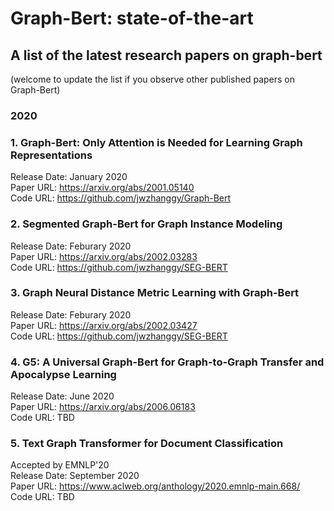 # Graph-Bert: state-of-the-art
## A list of the latest research papers on graph-bert<br>
(welcome to update the list if you observe other published papers on Graph-Bert)

### 2020
### 1. Graph-Bert: Only Attention is Needed for Learning Graph Representations
Release Date: January 2020 <br>
Paper URL: https://arxiv.org/abs/2001.05140 <br>
Code URL: https://github.com/jwzhanggy/Graph-Bert

### 2. Segmented Graph-Bert for Graph Instance Modeling
Release Date: Feburary 2020 <br>
Paper URL: https://arxiv.org/abs/2002.03283 <br>
Code URL: https://github.com/jwzhanggy/SEG-BERT

### 3. Graph Neural Distance Metric Learning with Graph-Bert
Release Date: Feburary 2020 <br>
Paper URL: https://arxiv.org/abs/2002.03427 <br>
Code URL: https://github.com/jwzhanggy/SEG-BERT

### 4. G5: A Universal Graph-Bert for Graph-to-Graph Transfer and Apocalypse Learning
Release Date: June 2020 <br>
Paper URL: https://arxiv.org/abs/2006.06183 <br>
Code URL: TBD

### 5. Text Graph Transformer for Document Classification
Accepted by EMNLP'20 <br>
Release Date: September 2020<br>
Paper URL: https://www.aclweb.org/anthology/2020.emnlp-main.668/ <br>
Code URL: TBD
